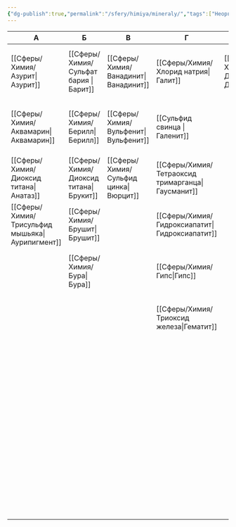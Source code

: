```yaml
---
{"dg-publish":true,"permalink":"/sfery/himiya/mineraly/","tags":["Неорганика"]}
---
```



| А                                   | Б                          | В                         | Г                                     | Д           | И                               | К                             | М                                       | П                                  | Р                                       | С                             | Т                                | Ф                           | Ц                              | Ч                                    | Х                               | Ш                              |
| ----------------------------------- | -------------------------- | ------------------------- | ------------------------------------- | ----------- | ------------------------------- | ----------------------------- | --------------------------------------- | ---------------------------------- | --------------------------------------- | ----------------------------- | -------------------------------- | --------------------------- | ------------------------------ | ------------------------------------ | ------------------------------- | ------------------------------ |
| [[Сферы/Химия/Азурит\|Азурит]]                          | [[Сферы/Химия/Сульфат бария \|Барит]]  | [[Сферы/Химия/Ванадинит\|Ванадинит]]             | [[Сферы/Химия/Хлорид натрия\|Галит]]              | [[Сферы/Химия/Доломит\|Доломит]] | [[Сферы/Химия/Карбонат кальция\|Известняк]] | [[Сферы/Химия/Калаверит\|Калаверит]]                 | [[Сферы/Химия/Карбонат магния\|Магнезит]]           | [[Сферы/Химия/Тетрасульфид ванадия\|Патронит]] | [[Сферы/Химия/Тетрасульфид тетрамышьяка\|Реальгар]] | [[Сферы/Химия/Оксид алюминия\|Сапфир]]    | [[Сферы/Химия/Титанит\|Титанит]]                      | [[Сферы/Химия/Фторид кальция\|Флюорит]] | [[Сферы/Химия/Оксид цинка\|Цинкит]]        | [[Сферы/Химия/Нитрат натрия\|Чилийская селитра]] | [[Сферы/Химия/Сульфид меди (I)\|Халькозин]] | [[Сферы/Химия/Вольфрамат кальция\|Шеелит]] |
| [[Сферы/Химия/Аквамарин\|Аквамарин]]                       | [[Сферы/Химия/Берилл\|Берилл]]                 | [[Сферы/Химия/Вульфенит\|Вульфенит]]             | [[Сульфид свинца \|Галенит]]          |             | [[Сферы/Химия/Изумруд\|Изумруд]]                     | [[Сферы/Химия/Карбонат кальция\|Кальцит]] | [[Сферы/Химия/Железная окалина\|Магнетит]]          | [[Сферы/Химия/Дисульфид железа\|Пирит]]        | [[Сферы/Химия/Силикат марганца\|Родонит]]           | [[Сферы/Химия/Свинцовый сурик\|Свинцовый сурик]]           | [[Сферы/Химия/Топаз\|Топаз]]                        | [[Сферы/Химия/Фосфорит\|Фосфорит]]                | [[Сферы/Химия/Сульфат стронция\|Целестин]] |                                      | [[Сферы/Химия/Сульфид меди (I)\|Халькозин]] |                                |
| [[Сферы/Химия/Диоксид титана\|Анатаз]]          | [[Сферы/Химия/Диоксид титана\|Брукит]] | [[Сферы/Химия/Сульфид цинка\|Вюрцит]] | [[Сферы/Химия/Тетраоксид тримарганца\|Гаусманит]] |             | [[Сферы/Химия/Ильменит\|Ильменит]]                    | [[Сферы/Химия/Карнотит\|Карнотит]]                  | [[Сферы/Химия/Карбонат гидроксомеди (II)\|Малахит]] | [[Сферы/Химия/Диоксид марганца\|Пиролюзит]]    | [[Сферы/Химия/Карбонат марганца\|Родохрозит]]       | [[Сферы/Химия/Карбонат железа\|Сидерит]]  | [[Сферы/Химия/Триоксид вольфрама\|Тунгстит]] |                             | [[Сферы/Химия/Карбонат свинца\|Церуссит]]  |                                      | [[Сферы/Химия/Хромит железа(II)\|Хромит]]   |                                |
| [[Сферы/Химия/Трисульфид мышьяка\|Аурипигмент]] | [[Сферы/Химия/Брушит\|Брушит]]                 |                           | [[Сферы/Химия/Гидроксиапатит\|Гидроксиапатит]]                    |             |                                 | [[Сферы/Химия/Карналлит\|Карналлит]]                 | [[Сферы/Химия/Карбонат кальция\|Мел]]               | [[Сферы/Химия/Перит\|Перит]]                          | [[Сферы/Химия/Оксид алюминия\|Рубин]]               | [[Сферы/Химия/Хлорид калия\|Сильвин]]     |                                  |                             |                                |                                      |                                 |                                |
|                                     | [[Сферы/Химия/Бура\|Бура]]                   |                           | [[Сферы/Химия/Гипс\|Гипс]]                              |             |                                 | [[Сферы/Химия/Диоксид олова\|Касситерит]] | [[Сферы/Химия/Сульфид никеля\|Миллерит]]            | [[Сферы/Химия/Перовскит\|Перовскит]]                      | [[Сферы/Химия/Диоксид титана\|Рутил]]               | [[Сферы/Химия/Сильвинит\|Сильвинит]]                 |                                  |                             |                                |                                      |                                 |                                |
|                                     |                            |                           | [[Сферы/Химия/Триоксид железа\|Гематит]]          |             |                                 | [[Сферы/Химия/Кобальтин\|Кобальтин]]                 | [[Сферы/Химия/Дисульфид молибдена\|Молибденит]]     |                                    |                                         | [[Сферы/Химия/Смальтит\|Смальтит]]                  |                                  |                             |                                |                                      |                                 |                                |
|                                     |                            |                           |                                       |             |                                 | [[Сферы/Химия/Колумбит\|Колумбит]]                  |                                         |                                    |                                         | [[Сферы/Химия/Карбонат цинка\|Смитсонит]] |                                  |                             |                                |                                      |                                 |                                |
|                                     |                            |                           |                                       |             |                                 | [[Сферы/Химия/Хромат свинца\|Крокоит]]    |                                         |                                    |                                         | [[Сферы/Химия/Сподумен\|Сподумен]]                  |                                  |                             |                                |                                      |                                 |                                |
|                                     |                            |                           |                                       |             |                                 | [[Сферы/Химия/Криолит\|Криолит]]                   |                                         |                                    |                                         | [[Сферы/Химия/Сульфид цинка\|Сфалерит]]   |                                  |                             |                                |                                      |                                 |                                |
|                                     |                            |                           |                                       |             |                                 | [[Сферы/Химия/Оксид меди (I)\|Куприт]]    |                                         |                                    |                                         |                               |                                  |                             |                                |                                      |                                 |                                |

